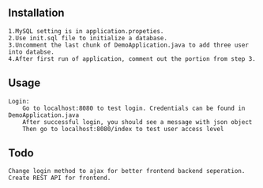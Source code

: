 ## Installation

    1.MySQL setting is in application.propeties.
    2.Use init.sql file to initialize a database.
    3.Uncomment the last chunk of DemoApplication.java to add three user into databse.
    4.After first run of application, comment out the portion from step 3. 

## Usage
    Login:
        Go to localhost:8080 to test login. Credentials can be found in DemoApplication.java
        After successful login, you should see a message with json object
        Then go to localhost:8080/index to test user access level

## Todo
    Change login method to ajax for better frontend backend seperation.
    Create REST API for frontend. 
